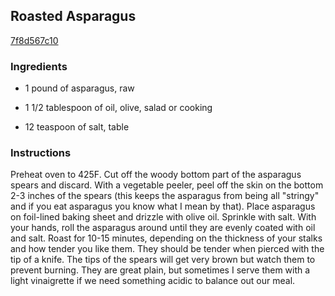 ## Roasted Asparagus

[7f8d567c10](http://www.food.com/recipe/roasted-asparagus-50847)

### Ingredients

 - 1 pound of asparagus, raw

 - 1 1/2 tablespoon of oil, olive, salad or cooking

 - 12 teaspoon of salt, table

### Instructions

Preheat oven to 425F. Cut off the woody bottom part of the asparagus spears and discard. With a vegetable peeler, peel off the skin on the bottom 2-3 inches of the spears (this keeps the asparagus from being all "stringy" and if you eat asparagus you know what I mean by that). Place asparagus on foil-lined baking sheet and drizzle with olive oil. Sprinkle with salt. With your hands, roll the asparagus around until they are evenly coated with oil and salt. Roast for 10-15 minutes, depending on the thickness of your stalks and how tender you like them. They should be tender when pierced with the tip of a knife. The tips of the spears will get very brown but watch them to prevent burning. They are great plain, but sometimes I serve them with a light vinaigrette if we need something acidic to balance out our meal.
